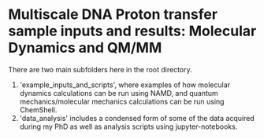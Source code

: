 # Multiscale DNA Proton transfer sample inputs and results: Molecular Dynamics and QM/MM

There are two main subfolders here in the root directory.

1. 'example\_inputs\_and\_scripts', where examples of how molecular dynamics calculations can be run using NAMD, and quantum mechanics/molecular mechanics calculations can be run using ChemShell.
2. 'data\_analysis' includes a condensed form of some of the data acquired during my PhD as well as analysis scripts using jupyter-notebooks.



